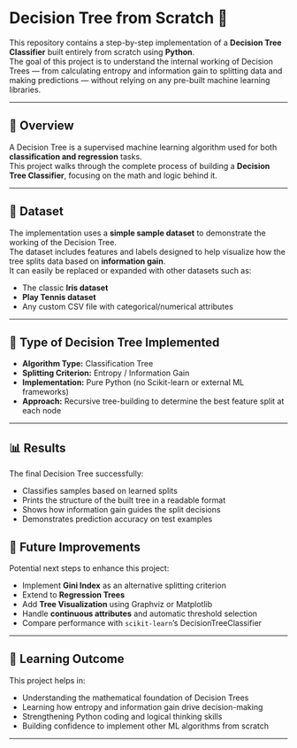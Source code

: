 # Decision Tree from Scratch 🌳

This repository contains a step-by-step implementation of a **Decision Tree Classifier** built entirely from scratch using **Python**.  
The goal of this project is to understand the internal working of Decision Trees — from calculating entropy and information gain to splitting data and making predictions — without relying on any pre-built machine learning libraries.

---

## 📘 Overview
A Decision Tree is a supervised machine learning algorithm used for both **classification and regression** tasks.  
This project walks through the complete process of building a **Decision Tree Classifier**, focusing on the math and logic behind it.

---

## 📂 Dataset
The implementation uses a **simple sample dataset** to demonstrate the working of the Decision Tree.  
The dataset includes features and labels designed to help visualize how the tree splits data based on **information gain**.  
It can easily be replaced or expanded with other datasets such as:
- The classic **Iris dataset**
- **Play Tennis dataset**
- Any custom CSV file with categorical/numerical attributes

---

## 🌲 Type of Decision Tree Implemented
- **Algorithm Type:** Classification Tree  
- **Splitting Criterion:** Entropy / Information Gain  
- **Implementation:** Pure Python (no Scikit-learn or external ML frameworks)  
- **Approach:** Recursive tree-building to determine the best feature split at each node

---

## 📊 Results
The final Decision Tree successfully:
- Classifies samples based on learned splits  
- Prints the structure of the built tree in a readable format  
- Shows how information gain guides the split decisions  
- Demonstrates prediction accuracy on test examples

## 🚀 Future Improvements
Potential next steps to enhance this project:
- Implement **Gini Index** as an alternative splitting criterion  
- Extend to **Regression Trees**  
- Add **Tree Visualization** using Graphviz or Matplotlib  
- Handle **continuous attributes** and automatic threshold selection  
- Compare performance with `scikit-learn`’s DecisionTreeClassifier

---

## 🧠 Learning Outcome
This project helps in:
- Understanding the mathematical foundation of Decision Trees  
- Learning how entropy and information gain drive decision-making  
- Strengthening Python coding and logical thinking skills  
- Building confidence to implement other ML algorithms from scratch  

---

